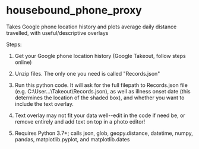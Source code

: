 # housebound_phone_proxy
Takes Google phone location history and plots average daily distance travelled, with useful/descriptive overlays

Steps:

1) Get your Google phone location history (Google Takeout, follow steps online)
2) Unzip files. The only one you need is called "Records.json"
3) Run this python code. It will ask for the full filepath to Records.json file (e.g. C:\User\...\Takeout\Records.json), as well as illness onset date (this determines the location of the shaded box), and whether you want to include the text overlay.
4) Text overlay may not fit your data well--edit in the code if need be, or remove entirely and add text on top in a photo editor!

5) Requires Python 3.7+; calls json, glob, geopy.distance, datetime, numpy, pandas, matplotlib.pyplot, and matplotlib.dates 

